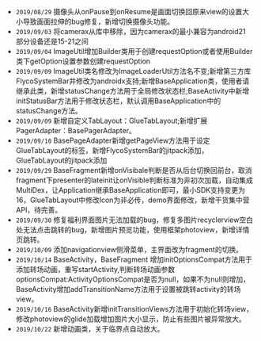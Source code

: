 - `2019/08/29` 摄像头从onPause到onResume是画面切换回原来view的设置大小导致画面拉伸的bug修复，新增切换摄像头功能。
- ```2019/09/03```  将camerax从库中移除，因为camerax的最小兼容为android21 部分设备还是15-21之间
- ```2019/09/04```  ImageUtil增加Builder类用于创建requestOption或者使用Builder类下getOption设置参数创建requestOption
- ```2019/09/09``` ImageUtil类名修改为ImageLoaderUtil方法名不变;新增第三方库FlycoSystemBar并修改为androidx支持;新增BaseApplication类，使用者请继承此类，新增statusChange方法用于全局修改状态栏;BaseActivity中新增initStatusBar方法用于修改状态栏，默认调用BaseApplication中的statusChange方法。
- ```2019/09/09``` 新增自定义TabLayout：GlueTabLayout;新增扩展PagerAdapter：BasePagerAdapter。
- ```2019/09/10``` BasePageAdapter新增getPageView方法用于设定GlueTabLayout的标签，新增FlycoSystemBar的jitpack添加，GlueTabLayout的jitpack添加
- ```2019/09/29``` BaseFragment新增onVisibale判断是否从后台切换回前台，取消fragment下presenter的lateinit让onVisible判断标准为非初次加载，自动集成MultiDex，让Application继承BaseApplication即可，最小SDK支持变更为16，GlueTabLayout中修改Icon为非必传，demo界面修改，新增干货集中营API，待完善。
- ```2019/09/30``` 修复福利界面图片无法加载的bug，修复多图片recyclerview空白处无法点击跳转的bug，新增图片预览功能，使用框架photoview，新增详情页跳转。
- ```2019/10/09``` 添加navigationview侧滑菜单，主界面改为fragment的切换。
- ```2019/10/14``` BaseActivity，BaseFragment 增加initOptionsCompat方法用于添加转场动画，重写startActivity,判断转场动画参数optionsCompat:ActivityOptionsCompat是否为null，如果不为null则增加，BaseActivity增加addTransitionName方法用于设置被跳转activity的转场view。
- ```2019/10/16``` BaseActivity新增initTransitionViews方法用于初始化转场view，修改photoview的glide加载增加图片大小显示，防止有些图片被异常放大。
- ```2019/10/22``` 新增动画类，关于临界点自动放大。

